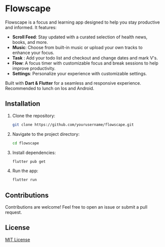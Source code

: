 # Flowscape  

Flowscape is a focus and learning app designed to help you stay productive and informed. It features:  

- **Scroll Feed**: Stay updated with a curated selection of health news, books, and more.  
- **Music**: Choose from built-in music or upload your own tracks to enhance your focus.
- **Task** : Add your todo list and checkout and change dates and mark V's.
- **Flow**: A focus timer with customizable focus and break sessions to help improve productivity.  
- **Settings**: Personalize your experience with customizable settings.  

Built with **Dart & Flutter** for a seamless and responsive experience.  
Recommended to lunch on Ios and Android.

## Installation  

1. Clone the repository:  
   ```bash
   git clone https://github.com/yourusername/flowscape.git
   ```
2. Navigate to the project directory:  
   ```bash
   cd flowscape
   ```
3. Install dependencies:  
   ```bash
   flutter pub get
   ```
4. Run the app:  
   ```bash
   flutter run
   ```  

## Contributions  
Contributions are welcome! Feel free to open an issue or submit a pull request.  

## License  
[MIT License](LICENSE)  
